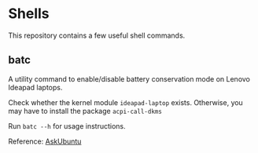 # Shells

This repository contains a few useful shell commands.

## batc
A utility command to enable/disable battery conservation mode on Lenovo Ideapad laptops.

Check whether the kernel module `ideapad-laptop` exists. Otherwise, you may have to install the package `acpi-call-dkms`

Run `batc --h` for usage instructions.

Reference: [AskUbuntu](https://askubuntu.com/questions/1038471/problem-with-lenovo-battery-threshold)
